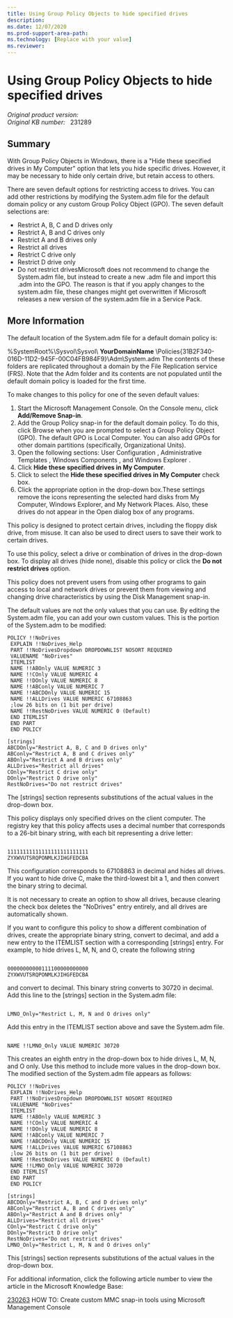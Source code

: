 ```yaml
---
title: Using Group Policy Objects to hide specified drives
description: 
ms.date: 12/07/2020
ms.prod-support-area-path: 
ms.technology: [Replace with your value]
ms.reviewer: 
---
```

# Using Group Policy Objects to hide specified drives

_Original product version:_ &nbsp;   
_Original KB number:_ &nbsp; 231289

## Summary

With Group Policy Objects in Windows, there is a "Hide these specified drives in My Computer" option that lets you hide specific drives. However, it may be necessary to hide only certain drive, but retain access to others.

There are seven default options for restricting access to drives. You can add other restrictions by modifying the System.adm file for the default domain policy or any custom Group Policy Object (GPO). The seven default selections are:
- Restrict A, B, C and D drives only
- Restrict A, B and C drives only
- Restrict A and B drives only
- Restrict all drives
- Restrict C drive only
- Restrict D drive only
- Do not restrict drivesMicrosoft does not recommend to change the System.adm file, but instead to create a new .adm file and import this .adm into the GPO. The reason is that if you apply changes to the system.adm file, these changes might get overwritten if Microsoft releases a new version of the system.adm file in a Service Pack.

## More Information

The default location of the System.adm file for a default domain policy is:

%SystemRoot%\Sysvol\Sysvol\ **YourDomainName** \Policies\{31B2F340-016D-11D2-945F-00C04FB984F9}\Adm\System.adm
The contents of these folders are replicated throughout a domain by the File Replication service (FRS). Note that the Adm folder and its contents are not populated until the default domain policy is loaded for the first time.

To make changes to this policy for one of the seven default values:


1. Start the Microsoft Management Console. On the Console menu, click **Add/Remove Snap-in**.
2. Add the Group Policy snap-in for the default domain policy. To do this, click Browse when you are prompted to select a Group Policy Object (GPO). The default GPO is Local Computer. You can also add GPOs for other domain partitions (specifically, Organizational Units).
3. Open the following sections: User Configuration , Administrative Templates , Windows Components , and Windows Explorer .
4. Click **Hide these specified drives in My Computer**.
5. Click to select the **Hide these specified drives in My Computer** check box.
6. Click the appropriate option in the drop-down box.These settings remove the icons representing the selected hard disks from My Computer, Windows Explorer, and My Network Places. Also, these drives do not appear in the Open dialog box of any programs.

This policy is designed to protect certain drives, including the floppy disk drive, from misuse. It can also be used to direct users to save their work to certain drives.

To use this policy, select a drive or combination of drives in the drop-down box. To display all drives (hide none), disable this policy or click the **Do not restrict drives** option.

This policy does not prevent users from using other programs to gain access to local and network drives or prevent them from viewing and changing drive characteristics by using the Disk Management snap-in.

The default values are not the only values that you can use. By editing the System.adm file, you can add your own custom values. This is the portion of the System.adm to be modified:

```
POLICY !!NoDrives 
 EXPLAIN !!NoDrives_Help
 PART !!NoDrivesDropdown DROPDOWNLIST NOSORT REQUIRED
 VALUENAME "NoDrives"
 ITEMLIST
 NAME !!ABOnly VALUE NUMERIC 3
 NAME !!COnly VALUE NUMERIC 4
 NAME !!DOnly VALUE NUMERIC 8
 NAME !!ABConly VALUE NUMERIC 7
 NAME !!ABCDOnly VALUE NUMERIC 15
 NAME !!ALLDrives VALUE NUMERIC 67108863 
 ;low 26 bits on (1 bit per drive)
 NAME !!RestNoDrives VALUE NUMERIC 0 (Default)
 END ITEMLIST
 END PART 
 END POLICY

[strings]
ABCDOnly="Restrict A, B, C and D drives only"
ABConly="Restrict A, B and C drives only"
ABOnly="Restrict A and B drives only"
ALLDrives="Restrict all drives"
COnly="Restrict C drive only"
DOnly="Restrict D drive only"
RestNoDrives="Do not restrict drives"

```

The [strings] section represents substitutions of the actual values in the drop-down box.

This policy displays only specified drives on the client computer. The registry key that this policy affects uses a decimal number that corresponds to a 26-bit binary string, with each bit representing a drive letter:

```

11111111111111111111111111
ZYXWVUTSRQPONMLKJIHGFEDCBA

```

This configuration corresponds to 67108863 in decimal and hides all drives. If you want to hide drive C, make the third-lowest bit a 1, and then convert the binary string to decimal.

It is not necessary to create an option to show all drives, because clearing the check box deletes the "NoDrives" entry entirely, and all drives are automatically shown.

If you want to configure this policy to show a different combination of drives, create the appropriate binary string, convert to decimal, and add a new entry to the ITEMLIST section with a corresponding [strings] entry. For example, to hide drives L, M, N, and O, create the following string

```

00000000000111100000000000
ZYXWVUTSRQPONMLKJIHGFEDCBA

```

and convert to decimal. This binary string converts to 30720 in decimal. Add this line to the [strings] section in the System.adm file:

```

LMNO_Only="Restrict L, M, N and O drives only"

```

Add this entry in the ITEMLIST section above and save the System.adm file.

```

NAME !!LMNO_Only VALUE NUMERIC 30720

```

This creates an eighth entry in the drop-down box to hide drives L, M, N, and O only. Use this method to include more values in the drop-down box. The modified section of the System.adm file appears as follows:

```
POLICY !!NoDrives 
 EXPLAIN !!NoDrives_Help
 PART !!NoDrivesDropdown DROPDOWNLIST NOSORT REQUIRED
 VALUENAME "NoDrives"
 ITEMLIST
 NAME !!ABOnly VALUE NUMERIC 3
 NAME !!COnly VALUE NUMERIC 4
 NAME !!DOnly VALUE NUMERIC 8
 NAME !!ABConly VALUE NUMERIC 7
 NAME !!ABCDOnly VALUE NUMERIC 15
 NAME !!ALLDrives VALUE NUMERIC 67108863 
 ;low 26 bits on (1 bit per drive)
 NAME !!RestNoDrives VALUE NUMERIC 0 (Default)
 NAME !!LMNO_Only VALUE NUMERIC 30720
 END ITEMLIST
 END PART 
 END POLICY

[strings]
ABCDOnly="Restrict A, B, C and D drives only"
ABConly="Restrict A, B and C drives only"
ABOnly="Restrict A and B drives only"
ALLDrives="Restrict all drives"
COnly="Restrict C drive only"
DOnly="Restrict D drive only"
RestNoDrives="Do not restrict drives"
LMNO_Only="Restrict L, M, N and O drives only"

```

This [strings] section represents substitutions of the actual values in the drop-down box.

For additional information, click the following article number to view the article in the Microsoft Knowledge Base:

[230263](https://support.microsoft.com/help/230263) HOW TO: Create custom MMC snap-in tools using Microsoft Management Console
